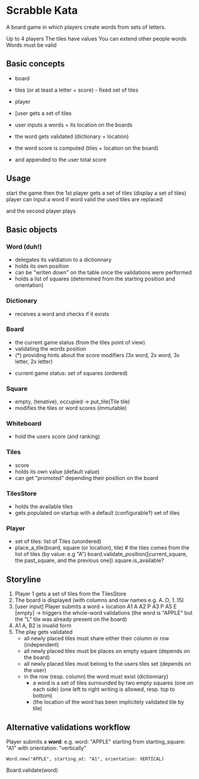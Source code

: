 Scrabble Kata
=============

A board game in which players create words from sets of letters.

Up to 4 players
The tiles have values
You can extend other people words
Words must be valid

Basic concepts
--------------

- board
- tiles (or at least a letter + score) - fixed set of tiles
- player

- [user gets a set of tiles
- user inputs a words + its location on the boards
- the word gets validated (dictionary + location)
- the word score is computed (tiles + location on the board)
- and appended to the user total score

Usage
-----

start the game
then the 1st player gets a set of tiles (display a set of tiles)
player can input a word
if word valid
  the used tiles are replaced

and the second player plays

Basic objects
-------------

### Word (duh!)

- delegates its valdiation to a dictionnary
- holds its own position
- can be "writen down" on the table once the validations were performed
- holds a list of squares (determined from the starting position and orientation)

### Dictionary

- receives a word and checks if it exists

### Board

- the current game status (from the tiles point of view)
- validating the words position
- (*) providing hints about the score modifiers (3x word, 2x word, 3x letter, 2x letter)

* current game status: set of squares (ordered)

### Square

- empty, (tenative), occupied -> put_tile(Tile tile)
- modifies the tiles or word scores (immutable)

### Whiteboard

- hold the users score (and ranking)

### Tiles

- score
- holds its own value (default value)
- can get "promoted" depending their position on the board

### TilesStore

- holds the available tiles
- gets populated on startup with a default (configurable?) set of tiles

### Player

- set of tiles: list of Tiles (unordered)
- place_a_tile(board, square (or location), tile) # the tiles comes from the list of tiles (by value: e.g "A")
  board.validate_position([current_square, the past_square, and the previous one])
  square.is_available?

Storyline
---------

1. Player 1 gets a set of tiles from the TilesStore
1. The board is displayed (with columns and row names e.g. A..O, 1..15)
1. [user input] Player submits a word + location
      A1 A
      A2 P
      A3 P
      A5 E
      [empty] -> triggers the whole-word validations
      (the word is "APPLE" but the "L" tile was already present on the board)
1. A1 A, B2 is invalid form
1. The play gets validated
   - all newly placed tiles must share either their column or row (independent)
   - all newly placed tiles must be places on empty square (depends on the board)
   - all newly placed tiles must belong to the users tiles set (depends on the user)
   - in the row (resp. column) the word must exist (dictionnary)
     * a word is a set of tiles surrounded by two empty squares (one on each side) (one left to right writing is allowed, resp. top to bottom)
     * (the location of the word has been implicitely validated tile by tile)



Alternative validations workflow
--------------------------------

Player submits a **word**: e.g. word: "APPLE" starting from starting_square: "A1" with orientation: "vertically"

```
Word.new("APPLE", starting_at: "A1", orientation: VERTICAL)
```

Board.validate(word)



